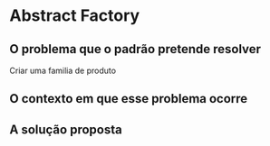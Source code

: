 # Abstract Factory
## O problema que o padrão pretende resolver
Criar uma familia de produto

## O contexto em que esse problema ocorre


## A solução proposta
